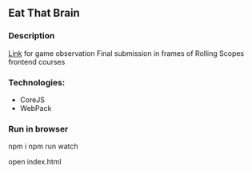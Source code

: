 ## Eat That Brain

### Description

<a href="https://grinzzly.github.io/RS-school/9.%20Zombie%20Game/">Link</a> for game observation
Final submission in frames of Rolling Scopes frontend courses

### Technologies:

* CoreJS
* WebPack

### Run in browser
npm i
npm run watch

open index.html
